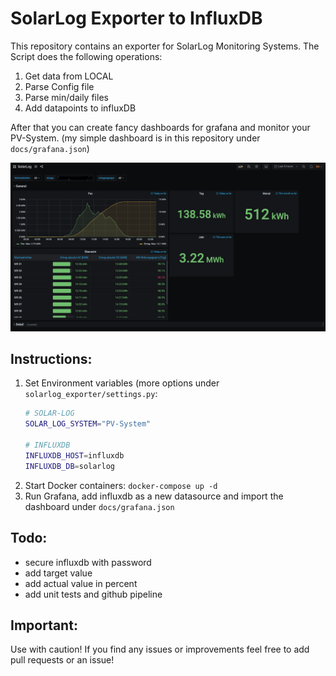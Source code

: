 # SolarLog Exporter to InfluxDB
This repository contains an exporter for SolarLog Monitoring Systems. The Script does the following operations:
1. Get data from LOCAL
2. Parse Config file
3. Parse min/daily files 
4. Add datapoints to influxDB

After that you can create fancy dashboards for grafana and monitor your PV-System. (my simple dashboard is in this repository under `docs/grafana.json`)

![grafana](docs/screenshot.png)

## Instructions:
1. Set Environment variables (more options under `solarlog_exporter/settings.py`:
    ```bash
    # SOLAR-LOG
    SOLAR_LOG_SYSTEM="PV-System"
   
    # INFLUXDB
    INFLUXDB_HOST=influxdb
    INFLUXDB_DB=solarlog
    ```
2. Start Docker containers: `docker-compose up -d`
3. Run Grafana, add influxdb as a new datasource and import the dashboard under `docs/grafana.json`

## Todo:
- secure influxdb with password
- add target value
- add actual value in percent
- add unit tests and github pipeline

## Important:
Use with caution! If you find any issues or improvements feel free to add pull requests or an issue!